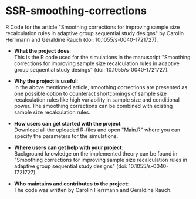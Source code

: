 # SSR-smoothing-corrections
R Code for the article "Smoothing corrections for improving sample size recalculation rules in adaptive group sequential study designs" by Carolin Herrmann and Geraldine Rauch (doi: 10.1055/s-0040-1721727).

* **What the project does**: \
This is the R code used for the simulations in the manuscript "Smoothing corrections for improving sample size recalculation rules in adaptive group sequential 
study desings" (doi: 10.1055/s-0040-1721727).

* **Why the project is useful**: \
In the above mentioned article, smoothing corrections are presented as one possible option to counteract shortcomings of sample size recalculation rules 
like high variability in sample size and conditional power.
The smoothing corrections can be combined with existing sample size recalculation rules.

* **How users can get started with the project**: \
Download all the uploaded R-files and open "Main.R" where you can specify the parameters for the simulations.

* **Where users can get help with your project**: \
Background knowledge on the implemented theory can be found in "Smoothing corrections for improving sample size recalculation rules in adaptive group
sequential study designs" (doi: 10.1055/s-0040-1721727).

* **Who maintains and contributes to the project**: \
The code was written by Carolin Herrmann and Geraldine Rauch.
